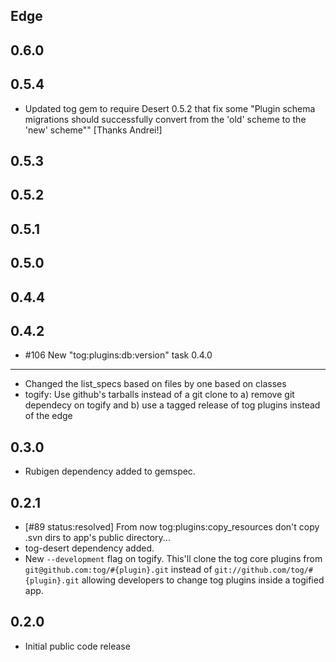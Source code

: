 Edge
----

0.6.0
----

0.5.4
----
* Updated tog gem to require Desert 0.5.2 that fix some "Plugin schema migrations should successfully convert from the 'old' scheme to the 'new' scheme"" [Thanks Andrei!]

0.5.3
----

0.5.2
----

0.5.1
----

0.5.0
----

0.4.4
----

0.4.2
----
* #106 New "tog:plugins:db:version" task 
0.4.0
----
* Changed the list_specs based on files by one based on classes
* togify: Use github's tarballs instead of a git clone to a) remove git dependecy on togify and b) use a tagged release of tog plugins instead of the edge

0.3.0
----
* Rubigen dependency added to gemspec.

0.2.1
----
* [#89 status:resolved] From now tog:plugins:copy_resources don't copy .svn dirs to app's public directory...
* tog-desert dependency added.
* New `--development` flag on togify. This'll clone the tog core plugins from `git@github.com:tog/#{plugin}.git` instead of `git://github.com/tog/#{plugin}.git` allowing developers to change tog plugins inside a togified app.

0.2.0
-----
* Initial public code release